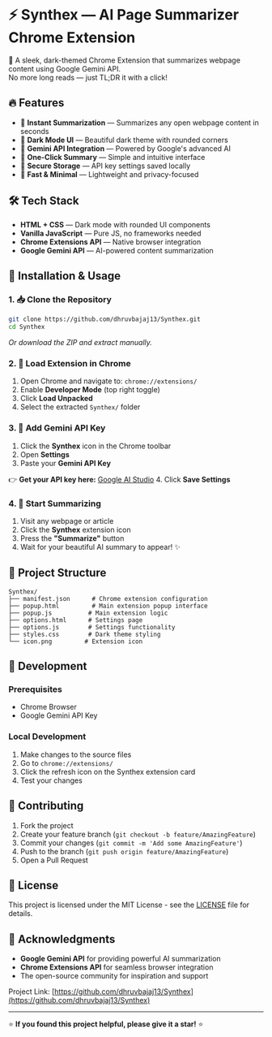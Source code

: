 # ⚡ Synthex — AI Page Summarizer Chrome Extension

📝 A sleek, dark-themed Chrome Extension that summarizes webpage content using Google Gemini API.  
No more long reads — just TL;DR it with a click!

## 🔥 Features

- 📄 **Instant Summarization** — Summarizes any open webpage content in seconds  
- 🌙 **Dark Mode UI** — Beautiful dark theme with rounded corners  
- 🔗 **Gemini API Integration** — Powered by Google's advanced AI  
- 🧠 **One-Click Summary** — Simple and intuitive interface  
- 💾 **Secure Storage** — API key settings saved locally  
- 🚀 **Fast & Minimal** — Lightweight and privacy-focused  

## 🛠️ Tech Stack

- **HTML + CSS** — Dark mode with rounded UI components
- **Vanilla JavaScript** — Pure JS, no frameworks needed
- **Chrome Extensions API** — Native browser integration
- **Google Gemini API** — AI-powered content summarization

## 🚀 Installation & Usage

### 1. 📥 Clone the Repository
```bash
git clone https://github.com/dhruvbajaj13/Synthex.git
cd Synthex
```
*Or download the ZIP and extract manually.*

### 2. 🧩 Load Extension in Chrome
1. Open Chrome and navigate to: `chrome://extensions/`
2. Enable **Developer Mode** (top right toggle)
3. Click **Load Unpacked**
4. Select the extracted `Synthex/` folder

### 3. 🔑 Add Gemini API Key
1. Click the **Synthex** icon in the Chrome toolbar
2. Open **Settings**
3. Paste your **Gemini API Key**
   
 👉 **Get your API key here:** [Google AI Studio](https://makersuite.google.com/app/apikey)
4. Click **Save Settings**

### 4. 🧠 Start Summarizing
1. Visit any webpage or article
2. Click the **Synthex** extension icon
3. Press the **"Summarize"** button
4. Wait for your beautiful AI summary to appear! ✨

## 📂 Project Structure

```
Synthex/
├── manifest.json      # Chrome extension configuration
├── popup.html         # Main extension popup interface
├── popup.js          # Main extension logic
├── options.html      # Settings page
├── options.js        # Settings functionality
├── styles.css        # Dark theme styling
└── icon.png         # Extension icon
```

## 🔧 Development

### Prerequisites
- Chrome Browser
- Google Gemini API Key

### Local Development
1. Make changes to the source files
2. Go to `chrome://extensions/`
3. Click the refresh icon on the Synthex extension card
4. Test your changes

## 🤝 Contributing

1. Fork the project
2. Create your feature branch (`git checkout -b feature/AmazingFeature`)
3. Commit your changes (`git commit -m 'Add some AmazingFeature'`)
4. Push to the branch (`git push origin feature/AmazingFeature`)
5. Open a Pull Request

## 📄 License

This project is licensed under the MIT License - see the [LICENSE](LICENSE) file for details.


## 🙏 Acknowledgments

- **Google Gemini API** for providing powerful AI summarization
- **Chrome Extensions API** for seamless browser integration
- The open-source community for inspiration and support


Project Link: [https://github.com/dhruvbajaj13/Synthex](https://github.com/dhruvbajaj13/Synthex)

---

⭐ **If you found this project helpful, please give it a star!** ⭐
